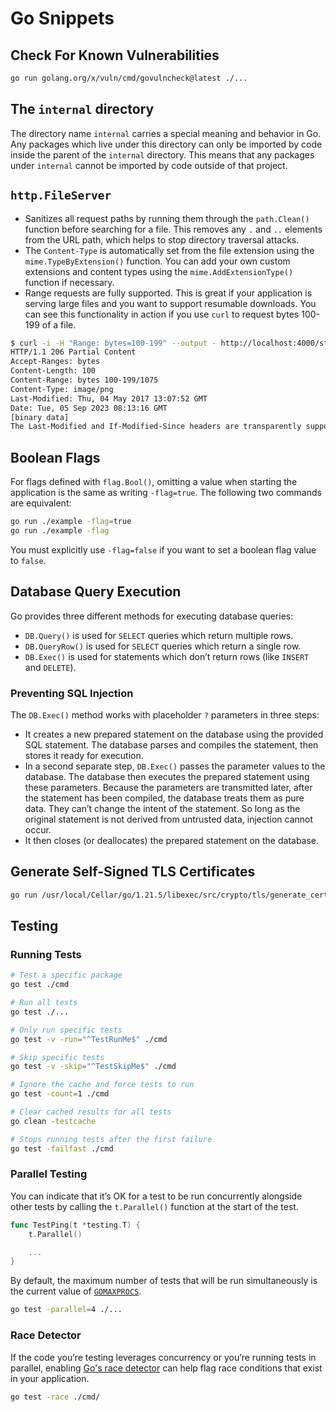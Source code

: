 # Go Snippets

## Check For Known Vulnerabilities

```sh
go run golang.org/x/vuln/cmd/govulncheck@latest ./...
```

## The `internal` directory

The directory name `internal` carries a special meaning and behavior in Go. Any packages which live under this directory can only be imported by code inside the parent of the `internal` directory. This means that any packages under `internal` cannot be imported by code outside of that project.

## `http.FileServer`

-   Sanitizes all request paths by running them through the `path.Clean()` function before searching for a file. This removes any `.` and `..` elements from the URL path, which helps to stop directory traversal attacks.
-   The `Content-Type` is automatically set from the file extension using the `mime.TypeByExtension()` function. You can add your own custom extensions and content types using the `mime.AddExtensionType()` function if necessary.
-   Range requests are fully supported. This is great if your application is serving large files and you want to support resumable downloads. You can see this functionality in action if you use `curl` to request bytes 100-199 of a file.

```sh
$ curl -i -H "Range: bytes=100-199" --output - http://localhost:4000/static/img/logo.png
HTTP/1.1 206 Partial Content
Accept-Ranges: bytes
Content-Length: 100
Content-Range: bytes 100-199/1075
Content-Type: image/png
Last-Modified: Thu, 04 May 2017 13:07:52 GMT
Date: Tue, 05 Sep 2023 08:13:16 GMT
[binary data]
The Last-Modified and If-Modified-Since headers are transparently supported. If a file hasn’t changed since the user last requested it, then http.FileServer will send a 304 Not Modified status code instead of the file itself. This helps reduce latency and processing overhead for both the client and server.
```

## Boolean Flags

For flags defined with `flag.Bool()`, omitting a value when starting the application is the same as writing `-flag=true`. The following two commands are equivalent:

```sh
go run ./example -flag=true
go run ./example -flag
```

You must explicitly use `-flag=false` if you want to set a boolean flag value to `false`.

## Database Query Execution

Go provides three different methods for executing database queries:

-   `DB.Query()` is used for `SELECT` queries which return multiple rows.
-   `DB.QueryRow()` is used for `SELECT` queries which return a single row.
-   `DB.Exec()` is used for statements which don’t return rows (like `INSERT` and `DELETE`).

### Preventing SQL Injection

The `DB.Exec()` method works with placeholder `?` parameters in three steps:

-   It creates a new prepared statement on the database using the provided SQL statement. The database parses and compiles the statement, then stores it ready for execution.
-   In a second separate step, `DB.Exec()` passes the parameter values to the database. The database then executes the prepared statement using these parameters. Because the parameters are transmitted later, after the statement has been compiled, the database treats them as pure data. They can’t change the intent of the statement. So long as the original statement is not derived from untrusted data, injection cannot occur.
-   It then closes (or deallocates) the prepared statement on the database.

## Generate Self-Signed TLS Certificates

```sh
go run /usr/local/Cellar/go/1.21.5/libexec/src/crypto/tls/generate_cert.go --rsa-bits=2048 --host=localhost
```

## Testing

### Running Tests

```sh
# Test a specific package
go test ./cmd

# Run all tests
go test ./...

# Only run specific tests
go test -v -run="^TestRunMe$" ./cmd

# Skip specific tests
go test -v -skip="^TestSkipMe$" ./cmd

# Ignore the cache and force tests to run
go test -count=1 ./cmd

# Clear cached results for all tests
go clean -testcache

# Stops running tests after the first failure
go test -failfast ./cmd
```

### Parallel Testing

You can indicate that it’s OK for a test to be run concurrently alongside other tests by calling the `t.Parallel()` function at the start of the test.

```go
func TestPing(t *testing.T) {
    t.Parallel()

    ...
}
```

By default, the maximum number of tests that will be run simultaneously is the current value of [`GOMAXPROCS`](https://pkg.go.dev/runtime#pkg-constants).

```sh
go test -parallel=4 ./...
```

### Race Detector

If the code you’re testing leverages concurrency or you’re running tests in parallel, enabling [Go's race detector](https://go.dev/doc/articles/race_detector) can help flag race conditions that exist in your application.

```sh
go test -race ./cmd/
```
